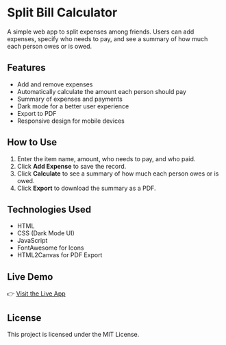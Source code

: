 # Split Bill Calculator

A simple web app to split expenses among friends. Users can add expenses, specify who needs to pay, and see a summary of how much each person owes or is owed.

## Features

- Add and remove expenses
- Automatically calculate the amount each person should pay
- Summary of expenses and payments
- Dark mode for a better user experience
- Export to PDF
- Responsive design for mobile devices

## How to Use

1. Enter the item name, amount, who needs to pay, and who paid.
2. Click **Add Expense** to save the record.
3. Click **Calculate** to see a summary of how much each person owes or is owed.
4. Click **Export** to download the summary as a PDF.

## Technologies Used

- HTML
- CSS (Dark Mode UI)
- JavaScript
- FontAwesome for Icons
- HTML2Canvas for PDF Export

## Live Demo

👉 [Visit the Live App](https://agusbudbudi.github.io/split-bill-app//)

## License

This project is licensed under the MIT License.
